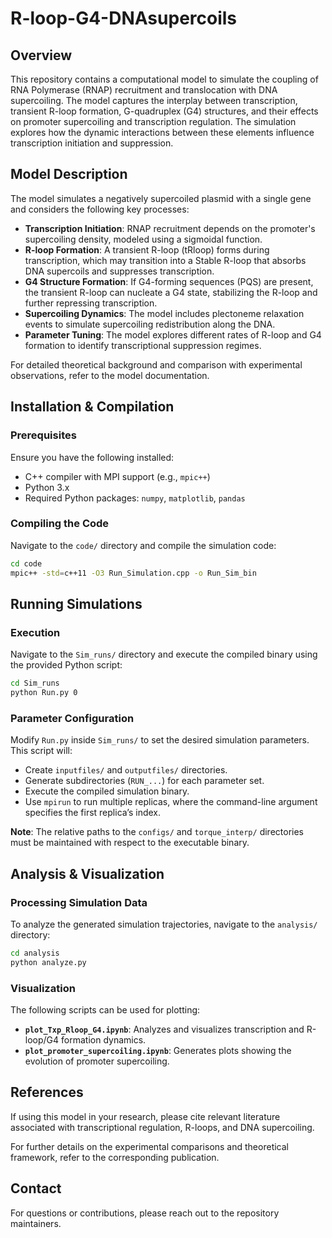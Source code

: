 # R-loop-G4-DNAsupercoils

## Overview
This repository contains a computational model to simulate the coupling of RNA Polymerase (RNAP) recruitment and translocation with DNA supercoiling. The model captures the interplay between transcription, transient R-loop formation, G-quadruplex (G4) structures, and their effects on promoter supercoiling and transcription regulation. The simulation explores how the dynamic interactions between these elements influence transcription initiation and suppression.

## Model Description
The model simulates a negatively supercoiled plasmid with a single gene and considers the following key processes:
- **Transcription Initiation**: RNAP recruitment depends on the promoter's supercoiling density, modeled using a sigmoidal function.
- **R-loop Formation**: A transient R-loop (tRloop) forms during transcription, which may transition into a Stable R-loop that absorbs DNA supercoils and suppresses transcription.
- **G4 Structure Formation**: If G4-forming sequences (PQS) are present, the transient R-loop can nucleate a G4 state, stabilizing the R-loop and further repressing transcription.
- **Supercoiling Dynamics**: The model includes plectoneme relaxation events to simulate supercoiling redistribution along the DNA.
- **Parameter Tuning**: The model explores different rates of R-loop and G4 formation to identify transcriptional suppression regimes.

For detailed theoretical background and comparison with experimental observations, refer to the model documentation.

## Installation & Compilation
### Prerequisites
Ensure you have the following installed:
- C++ compiler with MPI support (e.g., `mpic++`)
- Python 3.x
- Required Python packages: `numpy`, `matplotlib`, `pandas`

### Compiling the Code
Navigate to the `code/` directory and compile the simulation code:
```sh
cd code
mpic++ -std=c++11 -O3 Run_Simulation.cpp -o Run_Sim_bin
```

## Running Simulations
### Execution
Navigate to the `Sim_runs/` directory and execute the compiled binary using the provided Python script:
```sh
cd Sim_runs
python Run.py 0
```

### Parameter Configuration
Modify `Run.py` inside `Sim_runs/` to set the desired simulation parameters. This script will:
- Create `inputfiles/` and `outputfiles/` directories.
- Generate subdirectories (`RUN_...`) for each parameter set.
- Execute the compiled simulation binary.
- Use `mpirun` to run multiple replicas, where the command-line argument specifies the first replica’s index.

**Note**: The relative paths to the `configs/` and `torque_interp/` directories must be maintained with respect to the executable binary.

## Analysis & Visualization
### Processing Simulation Data
To analyze the generated simulation trajectories, navigate to the `analysis/` directory:
```sh
cd analysis
python analyze.py
```

### Visualization
The following scripts can be used for plotting:
- **`plot_Txp_Rloop_G4.ipynb`**: Analyzes and visualizes transcription and R-loop/G4 formation dynamics.
- **`plot_promoter_supercoiling.ipynb`**: Generates plots showing the evolution of promoter supercoiling.

## References
If using this model in your research, please cite relevant literature associated with transcriptional regulation, R-loops, and DNA supercoiling.

For further details on the experimental comparisons and theoretical framework, refer to the corresponding publication.

## Contact
For questions or contributions, please reach out to the repository maintainers.


